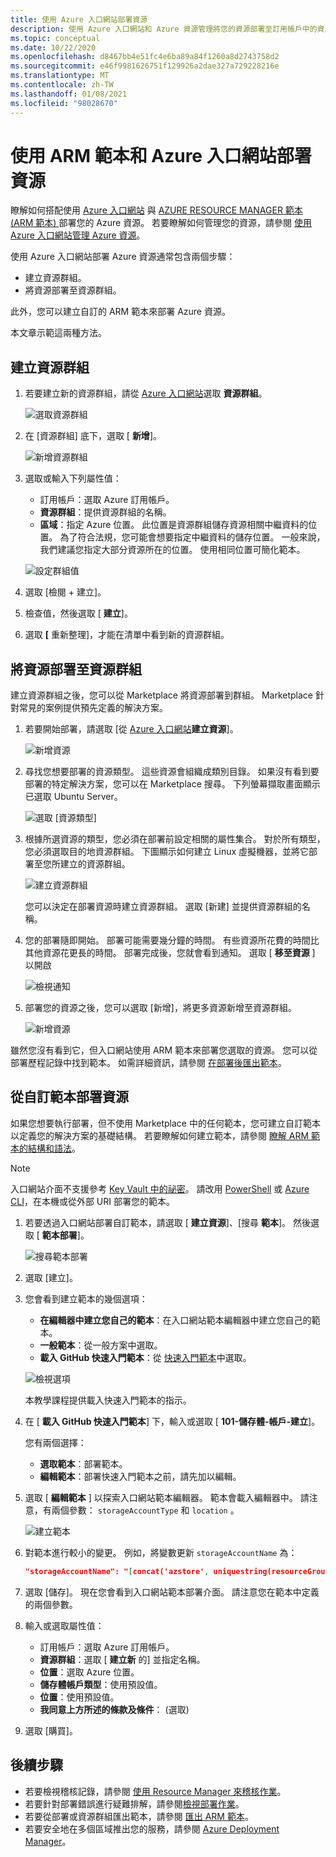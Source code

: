 ```yaml
---
title: 使用 Azure 入口網站部署資源
description: 使用 Azure 入口網站和 Azure 資源管理將您的資源部署至訂用帳戶中的資源群組。
ms.topic: conceptual
ms.date: 10/22/2020
ms.openlocfilehash: d8467bb4e51fc4e6ba89a84f1260a8d2743758d2
ms.sourcegitcommit: e46f9981626751f129926a2dae327a729228216e
ms.translationtype: MT
ms.contentlocale: zh-TW
ms.lasthandoff: 01/08/2021
ms.locfileid: "98028670"
---
```

# <a name="deploy-resources-with-arm-templates-and-azure-portal"></a>使用 ARM 範本和 Azure 入口網站部署資源

瞭解如何搭配使用 [Azure 入口網站](https://portal.azure.com) 與 [AZURE RESOURCE MANAGER 範本 (ARM 範本) ](overview.md) 部署您的 Azure 資源。 若要瞭解如何管理您的資源，請參閱 [使用 Azure 入口網站管理 Azure 資源](../management/manage-resources-portal.md)。

使用 Azure 入口網站部署 Azure 資源通常包含兩個步驟：

- 建立資源群組。
- 將資源部署至資源群組。

此外，您可以建立自訂的 ARM 範本來部署 Azure 資源。

本文章示範這兩種方法。

## <a name="create-a-resource-group"></a>建立資源群組

1. 若要建立新的資源群組，請從 [Azure 入口網站](https://portal.azure.com)選取 **資源群組**。

   ![選取資源群組](./media/deploy-portal/select-resource-groups.png)

1. 在 [資源群組] 底下，選取 [ **新增**]。

   ![新增資源群組](./media/deploy-portal/add-resource-group.png)

1. 選取或輸入下列屬性值：

    - 訂用帳戶：選取 Azure 訂用帳戶。
    - **資源群組**：提供資源群組的名稱。
    - **區域**：指定 Azure 位置。 此位置是資源群組儲存資源相關中繼資料的位置。 為了符合法規，您可能會想要指定中繼資料的儲存位置。 一般來說，我們建議您指定大部分資源所在的位置。 使用相同位置可簡化範本。

   ![設定群組值](./media/deploy-portal/set-group-properties.png)

1. 選取 [檢閱 + 建立]。
1. 檢查值，然後選取 [ **建立**]。
1. 選取 **[** 重新整理]，才能在清單中看到新的資源群組。

## <a name="deploy-resources-to-a-resource-group"></a>將資源部署至資源群組

建立資源群組之後，您可以從 Marketplace 將資源部署到群組。 Marketplace 針對常見的案例提供預先定義的解決方案。

1. 若要開始部署，請選取 [從 [Azure 入口網站](https://portal.azure.com)**建立資源**]。

   ![新增資源](./media/deploy-portal/new-resources.png)

1. 尋找您想要部署的資源類型。 這些資源會組織成類別目錄。 如果沒有看到要部署的特定解決方案，您可以在 Marketplace 搜尋。 下列螢幕擷取畫面顯示已選取 Ubuntu Server。

   ![選取 [資源類型]](./media/deploy-portal/select-resource-type.png)

1. 根據所選資源的類型，您必須在部署前設定相關的屬性集合。 對於所有類型，您必須選取目的地資源群組。 下圖顯示如何建立 Linux 虛擬機器，並將它部署至您所建立的資源群組。

   ![建立資源群組](./media/deploy-portal/select-existing-group.png)

   您可以決定在部署資源時建立資源群組。 選取 [新建]  並提供資源群組的名稱。

1. 您的部署隨即開始。 部署可能需要幾分鐘的時間。 有些資源所花費的時間比其他資源花更長的時間。 部署完成後，您就會看到通知。 選取 [ **移至資源** ] 以開啟

   ![檢視通知](./media/deploy-portal/view-notification.png)

1. 部署您的資源之後，您可以選取 [新增]，將更多資源新增至資源群組。

   ![新增資源](./media/deploy-portal/add-resource.png)

雖然您沒有看到它，但入口網站使用 ARM 範本來部署您選取的資源。 您可以從部署歷程記錄中找到範本。 如需詳細資訊，請參閱 [在部署後匯出範本](export-template-portal.md#export-template-after-deployment)。

## <a name="deploy-resources-from-custom-template"></a>從自訂範本部署資源

如果您想要執行部署，但不使用 Marketplace 中的任何範本，您可建立自訂範本以定義您的解決方案的基礎結構。 若要瞭解如何建立範本，請參閱 [瞭解 ARM 範本的結構和語法](template-syntax.md)。

> [!NOTE]
> 入口網站介面不支援參考 [Key Vault 中的祕密](key-vault-parameter.md)。 請改用 [PowerShell](deploy-powershell.md) 或 [Azure CLI](deploy-cli.md)，在本機或從外部 URI 部署您的範本。

1. 若要透過入口網站部署自訂範本，請選取 [ **建立資源**]、[搜尋 **範本**]。 然後選取 [ **範本部署**]。

   ![搜尋範本部署](./media/deploy-portal/search-template.png)

1. 選取 [建立]。
1. 您會看到建立範本的幾個選項：

    - **在編輯器中建立您自己的範本**：在入口網站範本編輯器中建立您自己的範本。
    - **一般範本**：從一般方案中選取。
    - **載入 GitHub 快速入門範本**：從 [快速入門範本](https://azure.microsoft.com/resources/templates/)中選取。

   ![檢視選項](./media/deploy-portal/see-options.png)

    本教學課程提供載入快速入門範本的指示。

1. 在 [ **載入 GitHub 快速入門範本**] 下，輸入或選取 [ **101-儲存體-帳戶-建立**]。

    您有兩個選擇：

    - **選取範本**：部署範本。
    - **編輯範本**：部署快速入門範本之前，請先加以編輯。

1. 選取 [ **編輯範本** ] 以探索入口網站範本編輯器。 範本會載入編輯器中。 請注意，有兩個參數： `storageAccountType` 和 `location` 。

   ![建立範本](./media/deploy-portal/show-json.png)

1. 對範本進行較小的變更。 例如，將變數更新 `storageAccountName` 為：

    ```json
    "storageAccountName": "[concat('azstore', uniquestring(resourceGroup().id))]"
    ```

1. 選取 [儲存]。 現在您會看到入口網站範本部署介面。 請注意您在範本中定義的兩個參數。
1. 輸入或選取屬性值：

    - 訂用帳戶：選取 Azure 訂用帳戶。
    - **資源群組**：選取 [ **建立新** 的] 並指定名稱。
    - **位置**：選取 Azure 位置。
    - **儲存體帳戶類型**：使用預設值。
    - **位置**：使用預設值。
    - **我同意上方所述的條款及條件**： (選取) 

1. 選取 [購買]。

## <a name="next-steps"></a>後續步驟

- 若要檢視稽核記錄，請參閱 [使用 Resource Manager 來稽核作業](../management/view-activity-logs.md)。
- 若要針對部署錯誤進行疑難排解，請參閱[檢視部署作業](deployment-history.md)。
- 若要從部署或資源群組匯出範本，請參閱 [匯出 ARM 範本](export-template-portal.md)。
- 若要安全地在多個區域推出您的服務，請參閱 [Azure Deployment Manager](deployment-manager-overview.md)。
